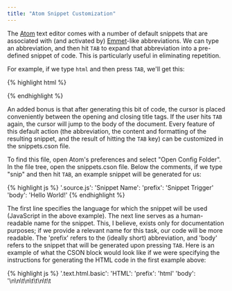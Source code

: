 ```yaml
---
title: "Atom Snippet Customization"
---
```

The [Atom](https://atom.io/) text editor comes with a number of default snippets that are associated with (and activated by) [Emmet](http://emmet.io/)-like abbreviations. We can type an abbreviation, and then hit <code>TAB</code> to expand that abbreviation into a pre-defined snippet of code. This is particularly useful in eliminating repetition.

For example, if we type <code>html</code> and then press <code>TAB</code>, we'll get this:

{% highlight html %}
<!DOCTYPE html>
<html>
  <head>
    <meta charset="utf-8">
    <title></title>
  </head>
  <body>

  </body>
</html>
{% endhighlight %}

An added bonus is that after generating this bit of code, the cursor is placed conveniently between the opening and closing title tags. If the user hits <code>TAB</code> again, the cursor will jump to the body of the document. Every feature of this default action (the abbreviation, the content and formatting of the resulting snippet, and the result of hitting the <code>TAB</code> key) can be customized in the snippets.cson file.

To find this file, open Atom's preferences and select "Open Config Folder". In the file tree, open the snippets.cson file. Below the comments, if we type "snip" and then hit <code>TAB</code>, an example snippet will be generated for us:

{% highlight js %}
'.source.js':
  'Snippet Name':
    'prefix': 'Snippet Trigger'
    'body': 'Hello World!'
{% endhighlight %}

The first line specifies the language for which the snippet will be used (JavaScript in the above example). The next line serves as a human-readable name for the snippet. This, I believe, exists only for documentation purposes; if we provide a relevant name for this task, our code will be more readable. The 'prefix' refers to the (ideally short) abbreviation, and 'body' refers to the snippet that will be generated upon pressing <code>TAB</code>. Here is an example of what the CSON block would look like if we were specifying the instructions for generating the HTML code in the first example above:

{% highlight js %}
'.text.html.basic':
  'HTML':
    'prefix': 'html'
    'body': '<!DOCTYPE html>\n<html>\n\t<head>\n\t\t<meta charset="utf-8">\n\t\t<title>$1</title>\n\t</head>\n\t<body>\n\t\t$2\n\t</body>\n</html>'
{% endhighlight %}

Notice that in the 'body' section, in addition to the plain HTML, we see escape sequences for newline characters and tabs. This is how we control the formatting of the snippet. We also see <code>$1</code> and <code>$2</code>. With these special characters, we can tell Atom where to insert the cursor with every subsequent press of the <code>TAB</code> key. <code>$1</code> is placed where we'd like the cursor to appear after we first generate the snippet. <code>$2</code> is placed where we'd like the cursor to move when we hit <code>TAB</code> a second time.

In order to determine the proper scope of the CSON block, we need to navigate to Atom preferences > packages, and then scroll down to the target language. If we click on "language-html", under the HTML Grammar section, we'll see that the value of the Scope variable is **.text.html.basic**. If we forget to set the scope value in each CSON block, Atom will not know what the proper corresponding document type should be. If we're creating a custom PHP snippet, for example, we need to specify a scope of **.text.html.php**.

Also, if Emmet is installed, it's important to disable it. Otherwise, updates to the snippets.cson file will have no effect. I'm not completely sure why this is, but perhaps it's because Emmet snippets override the snippets native to Atom.
